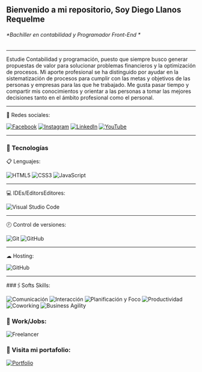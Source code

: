 ## Bienvenido a mi repositorio, Soy Diego Llanos Requelme
###### *Bachiller en contabilidad y Programador Front-End *
---

Estudie Contabilidad y programación, puesto que siempre busco generar propuestas de valor para solucionar problemas financieros y la optimización de procesos. Mi aporte profesional se ha distinguido por ayudar en la sistematización de procesos para cumplir con las metas y objetivos de las personas y empresas para las que he trabajado.
Me gusta pasar tiempo y compartir mis conocimientos y orientar a las personas a tomar las mejores decisiones tanto en el ámbito profesional como el personal.

---
🔗 Redes sociales:

<a href="https://www.facebook.com/diegollanosr17" target="_blank">![Facebook](https://img.shields.io/badge/-%231877F2.svg?style=for-the-badge&logo=Facebook&logoColor=white)</a> <a href="https://www.instagram.com/diegollanosr17/" target="_blank">![Instagram](https://img.shields.io/badge/-%23E4405F.svg?style=for-the-badge&logo=Instagram&logoColor=white)</a> <a href="https://www.linkedin.com/in/diegollanosr/" target="_blank">![LinkedIn](https://img.shields.io/badge/-%230077B5.svg?style=for-the-badge&logo=linkedin&logoColor=white)</a> <a href="https://www.youtube.com/channel/UCafWC3UQA9V-N2R2pRRjdkw" target="_blank">![YouTube](https://img.shields.io/badge/-%23FF0000.svg?style=for-the-badge&logo=YouTube&logoColor=white)</a>

---

### 📱 Tecnologías

📋 Lenguajes:

![HTML5](https://img.shields.io/badge/HTML5-E34C26?style=for-the-badge) ![CSS3](https://img.shields.io/badge/css3-f06529?style=for-the-badge) ![JavaScript](https://img.shields.io/badge/-JavaScript-FFD43B?style=for-the-badge)

---

💻 IDEs/EditorsEditores:

![Visual Studio Code](https://img.shields.io/badge/Visual%20Studio%20Code-0078d7.svg?style=for-the-badge&logo=visual-studio-code&logoColor=white) 

---

🕗 Control de versiones:

![Git](https://img.shields.io/badge/git-%23F05033.svg?style=for-the-badge&logo=git&logoColor=white) ![GitHub](https://img.shields.io/badge/github-%23121011.svg?style=for-the-badge&logo=github&logoColor=white)

---

☁ Hosting:

![GitHub](https://img.shields.io/badge/github%20pages-121013?style=for-the-badge&logo=github&logoColor=white)

---

###🖇Softs Skills:

![Comunicación](https://img.shields.io/badge/Comunicación-blue?style=for-the-badge) ![Interacción](https://img.shields.io/badge/Interacción-orange?style=for-the-badge) ![Planificación y Foco](https://img.shields.io/badge/Planificación%20y%20Foco-8500fb?style=for-the-badge) ![Productividad](https://img.shields.io/badge/Productividad-00cb67?style=for-the-badge) ![Coworking](https://img.shields.io/badge/Coworking-FF0033?style=for-the-badge) ![Business Agility](https://img.shields.io/badge/Business%20Agility-ddd?style=for-the-badge)


### 💼 Work/Jobs:

![Freelancer](https://img.shields.io/badge/Freelancer-3900FF?style=for-the-badge)

### 📂 Visita mi portafolio: 

<a href="http://diegollanosr.github.io/" target="_blank">![Portfolio](https://img.shields.io/badge/Portfolio-FF0039?style=for-the-badge)</a>
